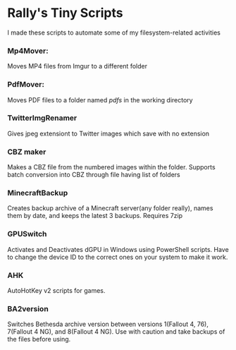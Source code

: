 <h1>Rally's Tiny Scripts</h1>
<p>I made these scripts to automate some of my filesystem-related activities</p>
<h3>Mp4Mover:</h3>
<p>Moves MP4 files from Imgur to a different folder</p>
<h3>PdfMover:</h3>
<p>Moves PDF files to a folder named <i>pdfs</i> in the working directory</p>
<h3>TwitterImgRenamer</h3>
<p>Gives jpeg extensiont to Twitter images which save with no extension</p>
<h3>CBZ maker</h3>
<p>Makes a CBZ file from the numbered images within the folder. Supports batch conversion into CBZ through file having list of folders</p>
<h3>MinecraftBackup</h3>
<p>Creates backup archive of a Minecraft server(any folder really), names them by date, and keeps the latest 3 backups. Requires 7zip</p>
<h3>GPUSwitch</h3>
<p>Activates and Deactivates dGPU in Windows using PowerShell scripts. Have to change the device ID to the correct ones on your system to make it work.</p>
<h3>AHK</h3>
<p>AutoHotKey v2 scripts for games.</p>
<h3>BA2version</h3>
<p>Switches Bethesda archive version between versions 1(Fallout 4, 76), 7(Fallout 4 NG), and 8(Fallout 4 NG). Use with caution and take backups of the files before using.</p>